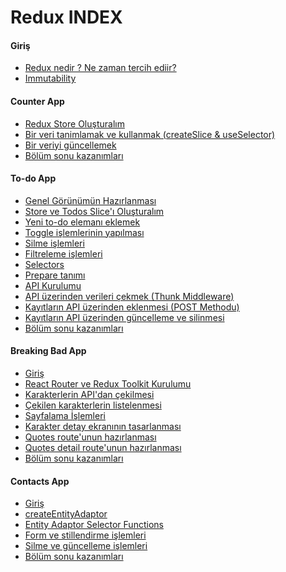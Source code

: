 # Redux INDEX

#### Giriş ####

- [Redux nedir ? Ne zaman tercih ediir?]()
- [Immutability]()

#### Counter App ####

- [Redux Store Oluşturalım]()
- [Bir veri tanimlamak ve kullanmak (createSlice & useSelector)]()
- [Bir veriyi güncellemek]()
- [Bölüm sonu kazanımları]()

#### To-do App ####

- [Genel Görünümün Hazırlanması]()
- [Store ve Todos Slice'ı Oluşturalım]()
- [Yeni to-do elemanı eklemek]()
- [Toggle işlemlerinin yapılması]()
- [Silme işlemleri]()
- [Filtreleme işlemleri]()
- [Selectors]()
- [Prepare tanımı]()
- [API Kurulumu]()
- [API üzerinden verileri çekmek (Thunk Middleware)]()
- [Kayıtların API üzerinden eklenmesi (POST Methodu)]()
- [Kayıtların API üzerinden güncelleme ve silinmesi]()
- [Bölüm sonu kazanımları]()


#### Breaking Bad App ####
- [Giriş]()
- [React Router ve Redux Toolkit Kurulumu]()
- [Karakterlerin API'dan çekilmesi]()
- [Çekilen karakterlerin listelenmesi]()
- [Sayfalama İşlemleri]()
- [Karakter detay ekranının tasarlanması]()
- [Quotes route'unun hazırlanması]()
- [Quotes detail route'unun hazırlanması]()
- [Bölüm sonu kazanımları]()


#### Contacts App ####
- [Giriş]()
- [createEntityAdaptor]()
- [Entity Adaptor Selector Functions]()
- [Form ve stillendirme işlemleri]()
- [Silme ve güncelleme işlemleri]()
- [Bölüm sonu kazanımları]()